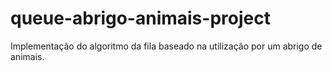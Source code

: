 # queue-abrigo-animais-project
Implementação do algoritmo da fila baseado na utilização por um abrigo de animais.
